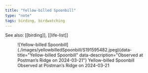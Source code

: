 ```yaml
---
title: "Yellow-billed Spoonbill"
type: "note"
tags: birding, birdwatching
---
```


See also: [[birding]], [[life-list]]


<figure markdown>
  ![Yellow-billed Spoonbill](./images/yellowbilledSpoonbill/S191595482.jpeg){data-title="Yellow-billed Spoonbill" data-description="Observed at Postman’s Ridge on 2024-03-21"}
  <caption>Yellow-billed Spoonbill<br />Observed at Postman’s Ridge on 2024-03-21</caption>
</figure>

